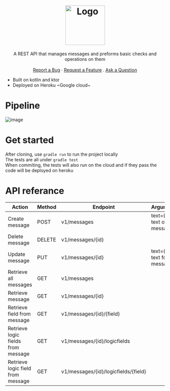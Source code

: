<h1 align="center">
    <img src="https://user-images.githubusercontent.com/8178413/159716209-0f91e643-2b80-428a-a5f1-c7e8c7aea5d2.svg" alt="Logo" width="125" height="125">
</h1>
<div align="center">
  A REST API that manages messages and preforms basic checks and operations on them
  <br />
  <br />
  <a href="https://github.com/PandaBoy444/palindromeRestApi/issues/new?assignees=&labels=bug">Report a Bug</a>
  ·
  <a href="https://github.com/PandaBoy444/palindromeRestApi/issues/new?assignees=&labels=enhancement">Request a Feature</a>
  .
  <a href="https://github.com/PandaBoy444/palindromeRestApi/discussions">Ask a Question</a>
</div>

- Built on kotlin and ktor
- Deployed on Heroku ~Google cloud~
# Pipeline
![image](https://user-images.githubusercontent.com/8178413/159715920-24b63252-b75e-4376-86c0-8f1629b31469.png)
# Get started
After cloning, use `gradle run` to run the project locally   
The tests are all under `gradle test`  
When commiting, the tests will also run on the cloud and if they pass the code will be deployed on heroku  

# API referance
| Action                             | Method | Endpoint                             | Arguments                       |
|------------------------------------|--------|--------------------------------------|---------------------------------|
| Create message                     | POST   | v1/messages                          | text={The text of the message}  |
| Delete message                     | DELETE | v1/messages/{id}                     |                                 |
| Update message                     | PUT    | v1/messages/{id}                     | text={New text for the message} |
| Retrieve all messages              | GET    | v1/messages                          |                                 |
| Retrieve message                   | GET    | v1/messages/{id}                     |                                 |
| Retrieve field from message        | GET    | v1/messages/{id}/{field}             |                                 |
| Retrieve logic fields from message | GET    | v1/messages/{id}/logicfields         |                                 |
| Retrieve logic field from message  | GET    | v1/messages/{id}/logicfields/{field} |                                 |
